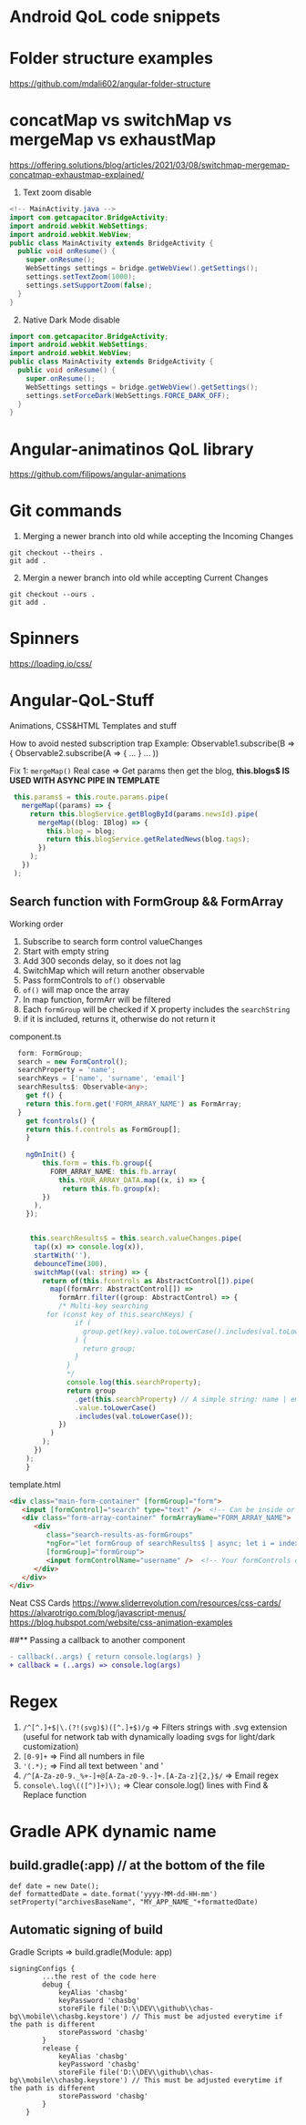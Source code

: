 # Android QoL code snippets

# Folder structure examples
https://github.com/mdali602/angular-folder-structure


# concatMap vs switchMap vs mergeMap vs exhaustMap

https://offering.solutions/blog/articles/2021/03/08/switchmap-mergemap-concatmap-exhaustmap-explained/

1. Text zoom disable
```java
<!-- MainActivity.java -->
import com.getcapacitor.BridgeActivity;
import android.webkit.WebSettings;
import android.webkit.WebView;
public class MainActivity extends BridgeActivity {
  public void onResume() {
    super.onResume();
    WebSettings settings = bridge.getWebView().getSettings();
    settings.setTextZoom(1000);
    settings.setSupportZoom(false);
  }
}
```
2. Native Dark Mode disable
```java
import com.getcapacitor.BridgeActivity;
import android.webkit.WebSettings;
import android.webkit.WebView;
public class MainActivity extends BridgeActivity {
  public void onResume() {
    super.onResume();
    WebSettings settings = bridge.getWebView().getSettings();
    settings.setForceDark(WebSettings.FORCE_DARK_OFF);
  }
}
```

# Angular-animatinos QoL library
https://github.com/filipows/angular-animations


# Git commands
1. Merging a newer branch into old while accepting the Incoming Changes
```
git checkout --theirs .
git add .
```
2. Mergin a newer branch into old while accepting Current Changes
```
git checkout --ours .
git add .
```

# Spinners

https://loading.io/css/

# Angular-QoL-Stuff
Animations, CSS&amp;HTML Templates and stuff

How to avoid nested subscription trap
Example:
Observable1.subscribe(B => { 
  Observable2.subscribe(A => {
  ...
    }
    ...
    ))
    
 Fix 1: ```mergeMap()```
 Real case => Get params then get the blog, **this.blogs$ IS USED WITH ASYNC PIPE IN TEMPLATE**
   ```ts
    this.params$ = this.route.params.pipe(
      mergeMap((params) => {
        return this.blogService.getBlogById(params.newsId).pipe(
          mergeMap((blog: IBlog) => {
            this.blog = blog;
            return this.blogService.getRelatedNews(blog.tags);
          })
        );
      })
    );
   ```


## **Search function with FormGroup && FormArray** ##



Working order
1. Subscribe to search form control valueChanges 
2. Start with empty string
3. Add 300 seconds delay, so it does not lag
4. SwitchMap which will return another observable
5. Pass formControls to `of()` observable
6. `of()` will map once the array 
7. In map function, formArr will be filtered
8. Each `formGroup` will be checked if X property includes the `searchString`
9. if it is included, returns it, otherwise do not return it




component.ts
```ts
  form: FormGroup;
  search = new FormControl();
  searchProperty = 'name';
  searchKeys = ['name', 'surname', 'email']
  searchResults$: Observable<any>;
    get f() {
    return this.form.get('FORM_ARRAY_NAME') as FormArray;
  }
    get fcontrols() {
    return this.f.controls as FormGroup[];
    }
 
    ngOnInit() { 
        this.form = this.fb.group({
          FORM_ARRAY_NAME: this.fb.array(
            this.YOUR_ARRAY_DATA.map((x, i) => {
             return this.fb.group(x);
        })
      ),
    });


     this.searchResults$ = this.search.valueChanges.pipe(
      tap((x) => console.log(x)),
      startWith(''),
      debounceTime(300),
      switchMap((val: string) => {
        return of(this.fcontrols as AbstractControl[]).pipe(
          map((formArr: AbstractControl[]) =>
            formArr.filter((group: AbstractControl) => {
            /* Multi-key searching
         for (const key of this.searchKeys) {
                if (
                  group.get(key).value.toLowerCase().includes(val.toLowerCase())
                ) {
                  return group;
                }
              }
              */
              console.log(this.searchProperty);
              return group
                .get(this.searchProperty) // A simple string: name | email | phone
                .value.toLowerCase()
                .includes(val.toLowerCase());
            })
          )
        );
      })
    );
    }
```
template.html
```html
<div class="main-form-container" [formGroup]="form">
   <input [formControl]="search" type="text" />  <!-- Can be inside or outside formGroup -->
   <div class="form-array-container" formArrayName="FORM_ARRAY_NAME">
      <div
         class="search-results-as-formGroups"
         *ngFor="let formGroup of searchResults$ | async; let i = index"
         [formGroup]="formGroup">
         <input formControlName="username" />  <!-- Your formControls of each formGroup -->
      </div>
   </div>
</div>

```
Neat CSS Cards
https://www.sliderrevolution.com/resources/css-cards/
https://alvarotrigo.com/blog/javascript-menus/
https://blog.hubspot.com/website/css-animation-examples

##** Passing a callback to another component
```diff
- callback(..args) { return console.log(args) }
+ callback = (..args) => console.log(args)
```
# Regex

1. `/^[^.]+$|\.(?!(svg)$)([^.]+$)/g` => Filters strings with .svg extension (useful for network tab with dynamically loading svgs for light/dark customization)
2. `[0-9]+` => Find all numbers in file
3. `'(.*);` => Find all text between ' and '
4. `/^[A-Za-z0-9._%+-]+@[A-Za-z0-9.-]+.[A-Za-z]{2,}$/` => Email regex
5. `console\.log\(([^)]+)\);` => Clear console.log() lines with Find & Replace function

# Gradle APK dynamic name

## build.gradle(:app) // at the bottom of the file
```
def date = new Date();
def formattedDate = date.format('yyyy-MM-dd-HH-mm')
setProperty("archivesBaseName", "MY_APP_NAME_"+formattedDate)
```
## Automatic signing of build
Gradle Scripts => build.gradle(Module: app)
```
signingConfigs {
        ...the rest of the code here
        debug {
            keyAlias 'chasbg'
            keyPassword 'chasbg'
            storeFile file('D:\\DEV\\github\\chas-bg\\mobile\\chasbg.keystore') // This must be adjusted everytime if the path is different
            storePassword 'chasbg'
        }
        release {
            keyAlias 'chasbg'
            keyPassword 'chasbg'
            storeFile file('D:\\DEV\\github\\chas-bg\\mobile\\chasbg.keystore') // This must be adjusted everytime if the path is different
            storePassword 'chasbg'
        }
    }
```



